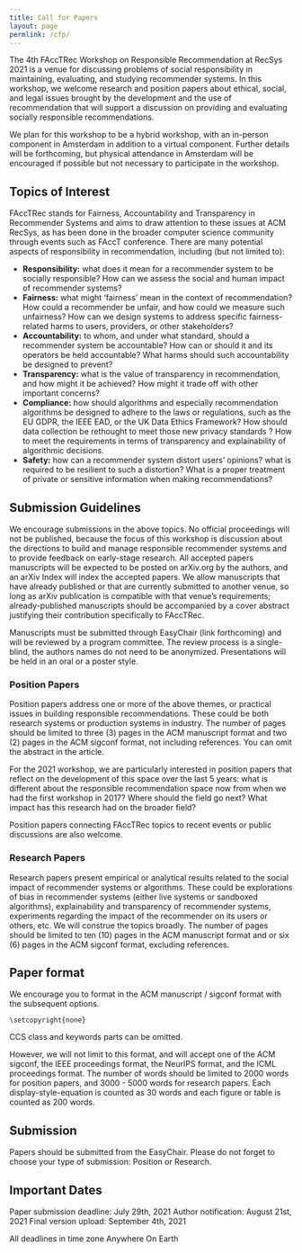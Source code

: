 ```yaml
---
title: Call for Papers
layout: page
permlink: /cfp/
---
```


The 4th FAccTRec Workshop on Responsible Recommendation at RecSys 2021 is a venue for discussing problems of social responsibility in maintaining, evaluating, and studying recommender systems. In this workshop, we welcome research and position papers about ethical, social, and legal issues brought by the development and the use of recommendation that will support a discussion on providing and evaluating socially responsible recommendations.

We plan for this workshop to be a hybrid workshop, with an in-person component in Amsterdam in addition to a virtual component. Further details will be forthcoming, but physical attendance in Amsterdam will be encouraged if possible but not necessary to participate in the workshop.

## Topics of Interest

FAccTRec stands for Fairness, Accountability and Transparency in Recommender Systems and aims to draw attention to these issues at ACM RecSys, as has been done in the broader computer science community through events such as FAccT conference. There are many potential aspects of responsibility in recommendation, including (but not limited to):

- **Responsibility:** what does it mean for a recommender system to be socially responsible? How can we assess the social and human impact of recommender systems?
- **Fairness:** what might ‘fairness’ mean in the context of recommendation? How could a recommender be unfair, and how could we measure such unfairness? How can we design systems to address specific fairness-related harms to users, providers, or other stakeholders?
- **Accountability:** to whom, and under what standard, should a recommender system be accountable? How can or should it and its operators be held accountable? What harms should such accountability be designed to prevent?
- **Transparency:** what is the value of transparency in recommendation, and how might it be achieved? How might it trade off with other important concerns?
- **Compliance:** how should algorithms and especially recommendation algorithms be designed to adhere to the laws or regulations, such as the EU GDPR, the IEEE EAD, or the UK Data Ethics Framework? How should data collection be rethought to meet those new privacy standards ? How to meet the requirements in terms of transparency and explainability of algorithmic decisions.
- **Safety:** how can a recommender system distort users’ opinions? what is required to be resilient to such a distortion? What is a proper treatment of private or sensitive information when making recommendations?

## Submission Guidelines

We encourage submissions in the above topics. No official proceedings will not be published, because the focus of this workshop is discussion about the directions to build and manage responsible recommender systems and to provide feedback on early-stage research. All accepted papers manuscripts will be expected to be posted on arXiv.org by the authors, and an arXiv Index will index the accepted papers. We allow manuscripts that have already published or that are currently submitted to another venue, so long as arXiv publication is compatible with that venue’s requirements; already-published manuscripts should be accompanied by a cover abstract justifying their contribution specifically to FAccTRec.

Manuscripts must be submitted through EasyChair (link forthcoming) and will be reviewed by a program committee. The review process is a single-blind, the authors names do not need to be anonymized. Presentations will be held in an oral or a poster style.

### Position Papers

Position papers address one or more of the above themes, or practical issues in building responsible recommendations. These could be both research systems or production systems in industry. The number of pages should be limited to three (3) pages in the ACM manuscript format and two (2) pages in the ACM sigconf format, not including references. You can omit the abstract in the article.

For the 2021 workshop, we are particularly interested in position papers that reflect on the development of this space over the last 5 years: what is different about the responsible recommendation space now from when we had the first workshop in 2017? Where should the field go next? What impact has this research had on the broader field?

Position papers connecting FAccTRec topics to recent events or public discussions are also welcome.

### Research Papers

Research papers present empirical or analytical results related to the social impact of recommender systems or algorithms. These could be explorations of bias in recommender systems (either live systems or sandboxed algorithms), explainability and transparency of recommender systems, experiments regarding the impact of the recommender on its users or others, etc. We will construe the topics broadly. The number of pages should be limited to ten (10) pages in the ACM manuscript format and or six (6) pages in the ACM sigconf format, excluding references.

## Paper format

We encourage you to format in the ACM manuscript / sigconf format with the subsequent options.

    \setcopyright{none}

CCS class and keywords parts can be omitted.

However, we will not limit to this format, and will accept one of the ACM sigconf, the IEEE proceedings format, the NeurIPS format, and the ICML proceedings format. The number of words should be limited to 2000 words for position papers, and 3000 - 5000 words for research papers. Each display-style-equation is counted as 30 words and each figure or table is counted as 200 words.

## Submission

Papers should be submitted from the EasyChair. Please do not forget to choose your type of submission: Position or Research.

## Important Dates

Paper submission deadline: July 29th, 2021
Author notification: August 21st, 2021
Final version upload: September 4th, 2021

All deadlines in time zone  Anywhere On Earth
